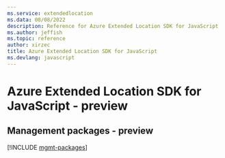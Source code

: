 ```yaml
---
ms.service: extendedlocation
ms.data: 08/08/2022
description: Reference for Azure Extended Location SDK for JavaScript
ms.author: jeffish
ms.topic: reference
author: xirzec
title: Azure Extended Location SDK for JavaScript
ms.devlang: javascript
---
```

# Azure Extended Location SDK for JavaScript - preview

## Management packages - preview
[!INCLUDE [mgmt-packages](extended-location-mgmt-index.md)]
